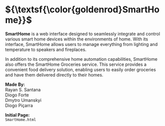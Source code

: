 <h1>${\textsf{\color{goldenrod}SmartHome}}$</h1>     

<strong>SmartHome</strong> is a web interface designed to seamlessly integrate and control various smart home devices within the environments of home. 
With its interface, SmartHome allows users to manage everything from lighting and temperature to speakers and fireplaces.

In addition to its comprehensive home automation capabilities, SmartHome also offers the SmartHome Groceries service. This service provides a convenient food delivery solution, enabling users to easily order groceries and have them delivered directly to their homes.

<strong>Made By:</strong><br>
Rayan S. Santana<br>
Diogo Forte<br>
Dmytro Umanskyi<br>
Diogo Piçarra<br>

<strong>Initial Page:</strong><br>
`SmartHome.html`
